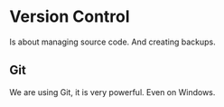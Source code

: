 Version Control
===============

Is about managing source code. And creating backups.

Git
---

We are using Git, it is very powerful. Even on Windows.

